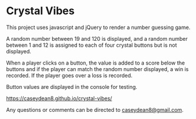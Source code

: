 # Crystal Vibes
This project uses javascript and jQuery to render a number guessing game. 

A random number between 19 and 120 is displayed, and a random number between 1 and 12 is assigned to each of four crystal buttons but is not displayed.

When a player clicks on a button, the value is added to a score below the buttons and if the player can match the random number displayed, a win is recorded. 
If the player goes over a loss is recorded.

Button values are displayed in the console for testing.

https://caseydean8.github.io/crystal-vibes/

Any questions or comments can be directed to caseydean8@gmail.com.
